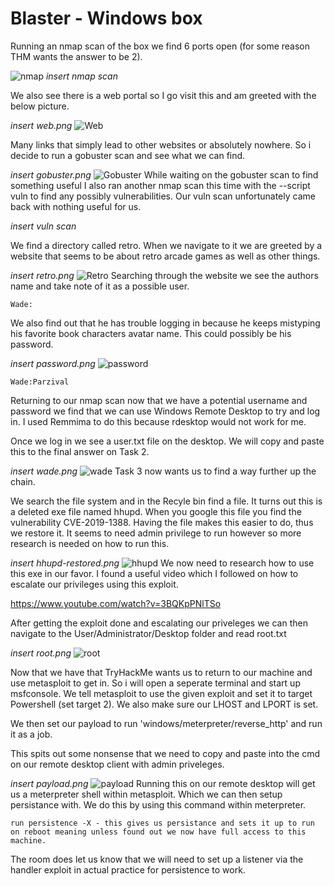 # Blaster - Windows box

Running an nmap scan of the box we find 6 ports open (for some reason THM wants the answer to be 2). 

![nmap](nmap.png)
*insert nmap scan*

We also see there is a web portal so I go visit this and am greeted with the below picture.

*insert web.png*
![Web](web.png)

Many links that simply lead to other websites or absolutely nowhere. So i decide to run a gobuster scan and see what we can find.

*insert gobuster.png*
![Gobuster](gobuster.png)
While waiting on the gobuster scan to find something useful I also ran another nmap scan this time with the --script vuln to find any possibly vulnerabilities. Our vuln scan unfortunately came back with nothing useful for us.

*insert vuln scan*

We find a directory called retro. When we navigate to it we are greeted by a website that seems to be about retro arcade games as well as other things.

*insert retro.png*
![Retro](retro.png)
Searching through the website we see the authors name and take note of it as a possible user.

```
Wade:
```
We also find out that he has trouble logging in because he keeps mistyping his favorite book characters avatar name. This could possibly be his password.

*insert password.png*
![password](password.png)
```
Wade:Parzival
```
Returning to our nmap scan now that we have a potential username and password we find that we can use Windows Remote Desktop to try and log in. I used Remmima to do this because rdesktop would not work for me.

Once we log in we see a user.txt file on the desktop. We will copy and paste this to the final answer on Task 2.

*insert wade.png*
![wade](wade.png)
Task 3 now wants us to find a way further up the chain.

We search the file system and in the Recyle bin find a file. It turns out this is a deleted exe file named hhupd. When you google this file you find the vulnerability CVE-2019-1388. Having the file makes this easier to do, thus we restore it. It seems to need admin privilege to run however so more research is needed on how to run this.

*insert hhupd-restored.png*
![hhupd](hhupd-restore.png)
We now need to research how to use this exe in our favor. I found a useful video which I followed on how to escalate our privileges using this exploit.

https://www.youtube.com/watch?v=3BQKpPNlTSo

After getting the exploit done and escalating our priveleges we can then navigate to the User/Administrator/Desktop folder and read root.txt

*insert root.png*
![root](root.png)

Now that we have that TryHackMe wants us to return to our machine and use metasploit to get in. So i will open a seperate terminal and start up msfconsole. We tell metasploit to use the given exploit and set it to target Powershell (set target 2). We also make sure our LHOST and LPORT is set.

We then set our payload to run 'windows/meterpreter/reverse_http' and run it as a job.

This spits out some nonsense that we need to copy and paste into the cmd on our remote desktop client with admin priveleges.

*insert payload.png*
![payload](payload.png)
Running this on our remote desktop will get us a meterpreter shell within metasploit. Which we can then setup persistance with. We do this by using this command within meterpreter.
```
run persistence -X - this gives us persistance and sets it up to run on reboot meaning unless found out we now have full access to this machine.
```

The room does let us know that we will need to set up a listener via the handler exploit in actual practice for persistence to work.






